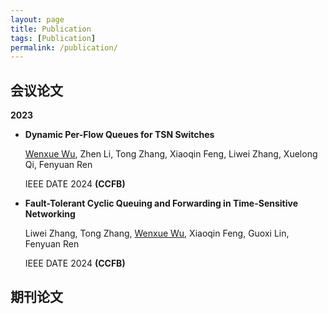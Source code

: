 ```yaml
---
layout: page
title: Publication
tags: [Publication]
permalink: /publication/
---
```


## 会议论文

**2023**

 * __Dynamic Per-Flow Queues for TSN Switches__

    <u>Wenxue Wu</u>, Zhen Li, Tong Zhang, Xiaoqin Feng, Liwei Zhang, Xuelong Qi, Fenyuan Ren

    IEEE DATE 2024  __(CCFB)__

 * __Fault-Tolerant Cyclic Queuing and Forwarding in Time-Sensitive Networking__

    Liwei Zhang, Tong Zhang, <u>Wenxue Wu</u>, Xiaoqin Feng, Guoxi Lin, Fenyuan Ren

    IEEE DATE 2024  __(CCFB)__

## 期刊论文


